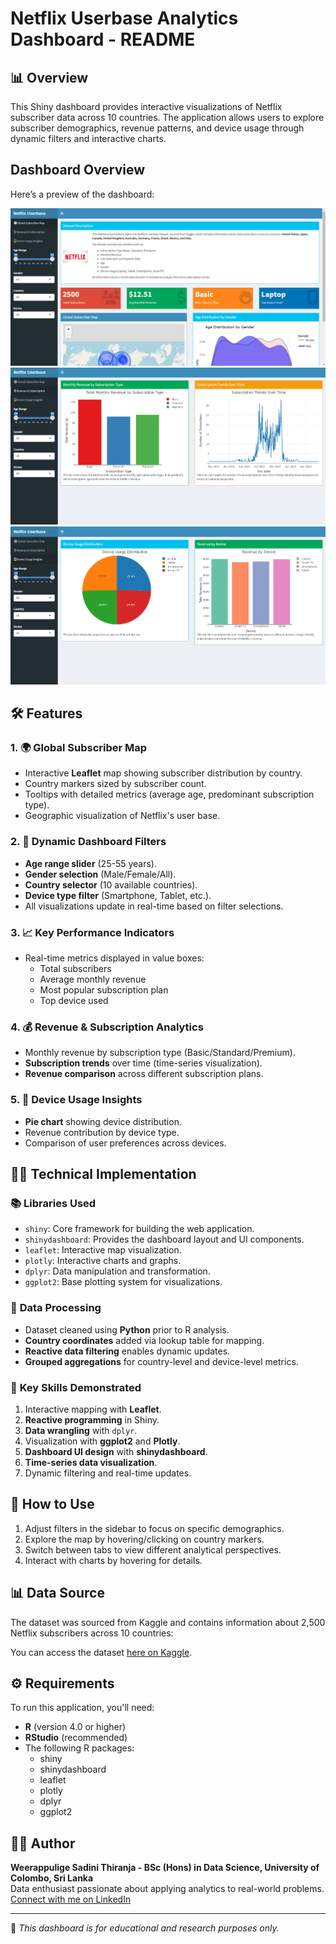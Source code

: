 # Netflix Userbase Analytics Dashboard - README

## 📊 Overview
This Shiny dashboard provides interactive visualizations of Netflix subscriber data across 10 countries. The application allows users to explore subscriber demographics, revenue patterns, and device usage through dynamic filters and interactive charts.

## Dashboard Overview

Here’s a preview of the dashboard:

![Dashboard Overview](netflix-userbase-dashboard-1.png)
![Dashboard Overview](netflix-userbase-dashboard-2.png)
![Dashboard Overview](netflix-userbase-dashboard-3.png)

## 🛠 Features

### 1. 🌍 **Global Subscriber Map**
- Interactive **Leaflet** map showing subscriber distribution by country.
- Country markers sized by subscriber count.
- Tooltips with detailed metrics (average age, predominant subscription type).
- Geographic visualization of Netflix's user base.

### 2. 🔧 **Dynamic Dashboard Filters**
- **Age range slider** (25-55 years).
- **Gender selection** (Male/Female/All).
- **Country selector** (10 available countries).
- **Device type filter** (Smartphone, Tablet, etc.).
- All visualizations update in real-time based on filter selections.

### 3. 📈 **Key Performance Indicators**
- Real-time metrics displayed in value boxes:
  - Total subscribers
  - Average monthly revenue
  - Most popular subscription plan
  - Top device used

### 4. 💰 **Revenue & Subscription Analytics**
- Monthly revenue by subscription type (Basic/Standard/Premium).
- **Subscription trends** over time (time-series visualization).
- **Revenue comparison** across different subscription plans.

### 5. 📱 **Device Usage Insights**
- **Pie chart** showing device distribution.
- Revenue contribution by device type.
- Comparison of user preferences across devices.

## 🧑‍💻 Technical Implementation

### 📚 **Libraries Used**
- `shiny`: Core framework for building the web application.
- `shinydashboard`: Provides the dashboard layout and UI components.
- `leaflet`: Interactive map visualization.
- `plotly`: Interactive charts and graphs.
- `dplyr`: Data manipulation and transformation.
- `ggplot2`: Base plotting system for visualizations.

### 🧹 **Data Processing**
- Dataset cleaned using **Python** prior to R analysis.
- **Country coordinates** added via lookup table for mapping.
- **Reactive data filtering** enables dynamic updates.
- **Grouped aggregations** for country-level and device-level metrics.

### 🎯 **Key Skills Demonstrated**
1. Interactive mapping with **Leaflet**.
2. **Reactive programming** in Shiny.
3. **Data wrangling** with `dplyr`.
4. Visualization with **ggplot2** and **Plotly**.
5. **Dashboard UI design** with **shinydashboard**.
6. **Time-series data visualization**.
7. Dynamic filtering and real-time updates.

## 📝 How to Use
1. Adjust filters in the sidebar to focus on specific demographics.
2. Explore the map by hovering/clicking on country markers.
3. Switch between tabs to view different analytical perspectives.
4. Interact with charts by hovering for details.

## 📊 Data Source
The dataset was sourced from Kaggle and contains information about 2,500 Netflix subscribers across 10 countries:

You can access the dataset [here on Kaggle](https://www.kaggle.com/datasets/riturajsingh99/netflix-userbase).

## ⚙️ Requirements
To run this application, you'll need:
- **R** (version 4.0 or higher)
- **RStudio** (recommended)
- The following R packages:
  - shiny
  - shinydashboard
  - leaflet
  - plotly
  - dplyr
  - ggplot2


## 👩‍💻 Author

**Weerappulige Sadini Thiranja - BSc (Hons) in Data Science, University of Colombo, Sri Lanka**  
Data enthusiast passionate about applying analytics to real-world problems.  
[Connect with me on LinkedIn](https://www.linkedin.com/in/sadini-thiranja-b028662a1/)

---

📌 *This dashboard is for educational and research purposes only.*
